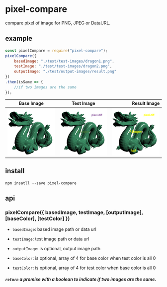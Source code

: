 # pixel-compare
compare pixel of image for PNG, JPEG or DataURL.


example
-------
```js
const pixelCompare = require("pixel-compare");
pixelCompare({
    basedImage: "./test/test-images/dragon1.png",
    testImage: "./test/test-images/dragon2.png",
    outputImage: "./test/output-images/result.png"
})
.then(isSame => {
	//if two images are the same
});
```

| Base Image        | Test Image           | Result Image  |
| ------------- |:-------------:| -----:|
| <img src="./test/test-images/dragon1.png" width="160">      | <img src="./test/test-images/dragon2.png" width="160"> | <img src="./test/output-images/result.png" width="160"> |

install
-------

```
npm insatll --save pixel-compare
```


api
------

### pixelCompare({ basedImage, testImage, [outputImage], [baseColor], [testColor] })

* `basedImage`: based image path or data url

* `testImage`: test image path or data url

* `outputImage`: is optional, output image path

* `baseColor`: is optional, array of 4 for base color when test color is all 0

* `testColor`: is optional, array of 4 for test color when base color is all 0

##### `return` a promise with a boolean to indicate if two images are the same.

